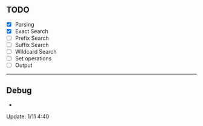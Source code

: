 TODO
---

- [x] Parsing
- [x] Exact Search
- [ ] Prefix Search
- [ ] Suffix Search
- [ ] Wildcard Search
- [ ] Set operations
- [ ] Output

---

Debug
---

* 

Update: 1/11 4:40
